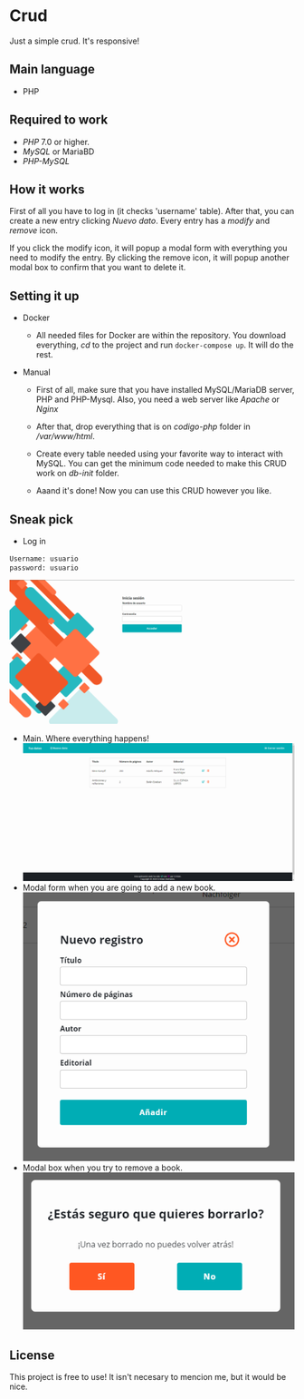 # Crud
Just a simple crud. It's responsive!

## Main language
 * PHP

## Required to work
 * _PHP_ 7.0 or higher.
 * _MySQL_ or MariaBD
 * _PHP-MySQL_
 
## How it works

 First of all you have to log in (it checks 'username' table). After that, you can create a new entry clicking _Nuevo dato_. 
 Every entry has a _modify_ and _remove_ icon.
 
 If you click the modify icon, it will popup a modal form with everything you need to modify the entry.
 By clicking the remove icon, it will popup another modal box to confirm that you want to delete it.
 
## Setting it up
  * Docker
    * All needed files for Docker are within the repository. You download everything, _cd_ to the project and run `docker-compose up`. It will do the rest.
  
  * Manual
    * First of all, make sure that you have installed MySQL/MariaDB server, PHP and PHP-Mysql. Also, you need a web server like _Apache_ or _Nginx_
  
    * After that, drop everything that is on _codigo-php_ folder in _/var/www/html_.
  
    * Create every table needed using your favorite way to interact with MySQL. You can get the minimum code needed to make this CRUD work on _db-init_ folder.
    
    * Aaand it's done! Now you can use this CRUD however you like.

## Sneak pick
- Log in
~~~
Username: usuario
password: usuario
~~~
![Imagen del login de la aplicación](/images/login.png)
- Main. Where everything happens!
![Imagen de la pantalla principal](/images/datos.png)
- Modal form when you are going to add a new book.
![Imagen del modal añadir datos](/images/add-book.png)
- Modal box when you try to remove a book.
![Imagen del modal borrar datos](/images/remove.png)

## License
This project is free to use! It isn't necesary to mencion me, but it would be nice.
